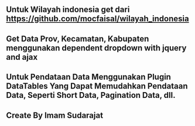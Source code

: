 ## Untuk Wilayah indonesia get dari https://github.com/mocfaisal/wilayah_indonesia

## Get Data Prov, Kecamatan, Kabupaten menggunakan dependent dropdown with jquery and ajax

## Untuk Pendataan Data Menggunakan Plugin DataTables Yang Dapat Memudahkan Pendataan Data, Seperti Short Data, Pagination Data, dll.










## Create By Imam Sudarajat